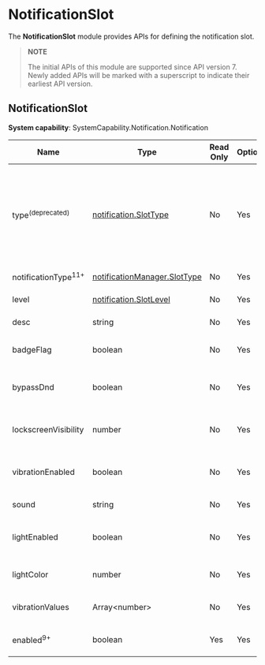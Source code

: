 # NotificationSlot

The **NotificationSlot** module provides APIs for defining the notification slot.

> **NOTE**
>
> The initial APIs of this module are supported since API version 7. Newly added APIs will be marked with a superscript to indicate their earliest API version.

## NotificationSlot

**System capability**: SystemCapability.Notification.Notification

| Name                | Type                | Read Only | Optional | Description                  |
| -------------------- | ---------------------|---- | --- |----------------------|
| type<sup>(deprecated)</sup> | [notification.SlotType](js-apis-notificationManager.md#slottype) | No | Yes | Notification slot type.<br>This API is deprecated since API version 11. You are advised to use **notificationType** instead.               |
| notificationType<sup>11+</sup>                 | [notificationManager.SlotType](js-apis-notificationManager.md#slottype) | No | Yes | Notification slot type.               |
| level                | [notification.SlotLevel](../apis-notification-kit/js-apis-notificationManager.md#slotlevel)                | No | Yes | Notification level. |
| desc                 | string                | No | Yes | Notification slot description.           |
| badgeFlag            | boolean               | No | Yes | Whether to display the badge.             |
| bypassDnd            | boolean               | No | Yes | Whether to bypass DND mode in the system.      |
| lockscreenVisibility | number                | No | Yes | Mode for displaying the notification on the lock screen.      |
| vibrationEnabled     | boolean               | No | Yes | Whether to enable vibration for the notification.              |
| sound                | string                | No | Yes | Notification alert tone.              |
| lightEnabled         | boolean               | No | Yes | Whether the indicator blinks for the notification.               |
| lightColor           | number                | No | Yes | Indicator color of the notification.              |
| vibrationValues      | Array\<number\>       | No | Yes | Vibration mode of the notification.             |
| enabled<sup>9+</sup> | boolean               | Yes | Yes | Whether the notification slot is enabled.        |
